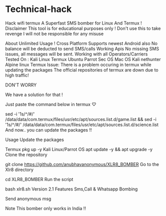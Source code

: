 # Technical-hack
Hack wifi termux 
A Superfast SMS bomber for Linux And Termux !
Disclaimer
This tool is for educational purposes only ! Don't use this to take revenge
I will not be responsible for any misuse

About
Unlimited Usage !
Cross Platform
Supports newest Android also
No balance will be deducted to send SMS/calls
Working Apis
No missing SMS issues, all messages will be sent.
Working with all Operators/Carriers
Tested On :
Kali Linux
Termux
Ubuntu
Parrot Sec OS
Mac OS
Kali nethunter
Alpine linux
Termux Issue:
There is a problem occuring in termux
while updating the packages
The official repositories of termux are down
due to high traffic!

DON'T WORRY

We have a solution for that !

Just paste the command below in termux ♡

sed -i '1s/^/#/' /data/data/com.termux/files/usr/etc/apt/sources.list.d/game.list && sed -i '1s/^/#/' /data/data/com.termux/files/usr/etc/apt/sources.list.d/science.list
And now.. you can update the packages !!

Usage
Update the packages

Termux
pkg up -y
Kali Linux/Parrot OS
apt update -y && apt upgrade -y
Clone the repository

git clone https://github.com/anubhavanonymous/XLR8_BOMBER
Go to the Xlr8 directory

cd XLR8_BOMBER
Run the script

bash xlr8.sh
Version
2.1
Features
Sms,Call & Whatsapp Bombing

Send anonymous msg

Note
This bomber only works in India !!
